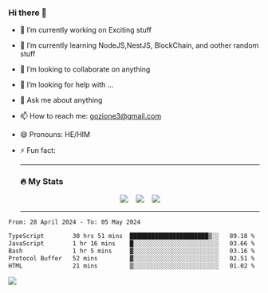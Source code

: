 ### Hi there 👋

<!--
**charlieScript/charlieScript** is a ✨ _special_ ✨ repository because its `README.md` (this file) appears on your GitHub profile.

Here are some ideas to get you started: -->

- 🔭 I’m currently working on Exciting stuff
- 🌱 I’m currently learning NodeJS,NestJS, BlockChain, and oother random stuff
- 👯 I’m looking to collaborate on anything
- 🤔 I’m looking for help with ...
- 💬 Ask me about anything
- 📫 How to reach me: gozione3@gmail.com
- 😄 Pronouns: HE/HIM
- ⚡ Fun fact:


  ---

  ### :fire: My Stats

  <div id="stats" align="center">
  <img src="http://github-readme-streak-stats.herokuapp.com?user=charlieScript&theme=dark&date_format=M%20j%5B%2C%20Y%5D" />&nbsp;&nbsp;&nbsp;
  <img src="https://github-readme-stats.vercel.app/api/top-langs/?username=charlieScript&layout=compact&theme=vision-friendly-dark"/>&nbsp;&nbsp;&nbsp;
  <img src="https://github-readme-stats.vercel.app/api?username=charlieScript&show_icons=true&theme=radical"/>
  </div>

  ---



<!--START_SECTION:waka-->

```txt
From: 28 April 2024 - To: 05 May 2024

TypeScript        30 hrs 51 mins  ██████████████████████▒░░   89.18 %
JavaScript        1 hr 16 mins    █░░░░░░░░░░░░░░░░░░░░░░░░   03.66 %
Bash              1 hr 5 mins     ▓░░░░░░░░░░░░░░░░░░░░░░░░   03.16 %
Protocol Buffer   52 mins         ▓░░░░░░░░░░░░░░░░░░░░░░░░   02.51 %
HTML              21 mins         ▒░░░░░░░░░░░░░░░░░░░░░░░░   01.02 %
```

<!--END_SECTION:waka-->
![](https://komarev.com/ghpvc/?username=charlieScript)
